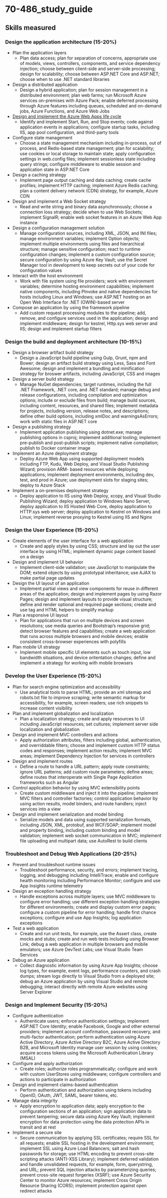 # 70-486_study_guide
## Skills measured
### Design the application architecture (15-20%)
- Plan the application layers
  - Plan data access; plan for separation of concerns, appropriate use of models, views, controllers, components, and service dependency injection; choose between client-side and server-side processing; design for scalability; choose between ASP.NET Core and ASP.NET; choose when to use .NET standard libraries
- Design a distributed application
  - Design a hybrid application; plan for session management in a distributed environment; plan web farms; run Microsoft Azure services on-premises with Azure Pack; enable deferred processing through Azure features including queues, scheduled and on-demand jobs, Azure Functions, and Azure Web Jobs
- [Design and implement the Azure Web Apps life cycle](Design_the_application_architecture/Design_and_implement_the_Azure_Web_Apps_life_cycle.md)
  - Identify and implement Start, Run, and Stop events; code against application events in applications; configure startup tasks, including IIS, app pool configuration, and third-party tools
- Configure state management
  - Choose a state management mechanism including in-process, out of process, and Redis-based state management; plan for scalability; use cookies or local storage to maintain state; apply configuration settings in web.config files; implement sessionless state including query strings; configure middleware to enable session and application state in ASP.NET Core
- Design a caching strategy
  - Implement page output caching and data caching; create cache profiles; implement HTTP caching; implement Azure Redis caching; plan a content delivery network (CDN) strategy, for example, Azure CDN
- Design and implement a Web Socket strategy
  - Read and write string and binary data asynchronously; choose a connection loss strategy; decide when to use Web Sockets; implement SignalR; enable web socket features in an Azure Web App instance
- Design a configuration management solution
  - Manage configuration sources, including XML, JSON, and INI files; manage environment variables; implement Option objects; implement multiple environments using files and hierarchical structure; manage sensitive configuration; react to runtime configuration changes; implement a custom configuration source; secure configuration by using Azure Key Vault; use the Secret Manager tool in development to keep secrets out of your code for configuration values
- Interact with the host environment
  - Work with file system using file providers; work with environment variables; determine hosting environment capabilities; implement native components, including PInvoke and native dependencies for hosts including Linux and Windows; use ASP.NET hosting on an Open Web Interface for .NET (OWIN)-based server
- Compose an application by using the framework pipeline
  - Add custom request processing modules to the pipeline; add, remove, and configure services used in the application; design and implement middleware; design for kestrel, Http.sys web server and IIS; design and implement startup filters
  
### Design the build and deployment architecture (10-15%)
- Design a browser artifact build strategy
  - Design a JavaScript build pipeline using Gulp, Grunt, npm and Bower; design an artifact build strategy using Less, Sass and Font Awesome; design and implement a bundling and minification strategy for broswer artifacts, including JavaScript, CSS and images
- Design a server build strategy
  - Manage NuGet dependencies; target runtimes, including the full .NET Framework, .NET core, and .NET standard; manage debug and release configurations, including compilation and optimization options; include or exclude files from build; manage build sources, including content, resources, and shared files; implement metadata for projects, including version, release notes, and descriptions; define other build options, including xmlDoc and warningsAsErrors; work with static files in ASP.NET core
- Design a publishing strategy
  - Implement application publishing using dotnet.exe; manage publishing options in csproj; implement additional tooling; implement pre-publish and post-publish scripts; implement native compilation; publish to Docker container image
- Implement an Azure deployment strategy
  - Deploy Azure Web App using supported deployment models including FTP, Kudu, Web Deploy, and Visual Studio Publishing Wizard; provision ARM- based resources while deploying applications; implement deployment environments, including dev, test, and prod in Azure; use deployment slots for staging sites; deploy to Azure Stack
- Implement a on-premises deployment strategy
  - Deploy application to IIS using Web Deploy, xcopy, and Visual Studio Publishing Wizard; deploy application to Windows Nano Server, deploy application to IIS Hosted Web Core, deploy application to HTTP.sys web server; deploy application to Kestrel on Windows and Linux; implement reverse proxying to Kestrel using IIS and Nginx

### Design the User Experience (15-20%)
- Create elements of the user interface for a web application
  - Create and apply styles by using CSS; structure and lay out the user interface by using HTML; implement dynamic page content based on a design
- Design and implement UI behavior
  - Implement client-side validation; use JavaScript to manipulate the DOM; extend objects by using prototypal inheritance; use AJAX to make partial page updates
- Design the UI layout of an application
  - Implement partial views and view components for reuse in different areas of the application; design and implement pages by using Razor Pages; design and implement layouts to provide visual structure; define and render optional and required page sections; create and use tag and HTML helpers to simplify markup
- Plan a responsive UI layout
  - Plan for applications that run on multiple devices and screen resolutions; use media queries and Bootstrap’s responsive grid; detect browser features and capabilities; create a web application that runs across multiple browsers and mobile devices; enable consistent cross-browser experiences with polyfills
- Plan mobile UI strategy
  - Implement mobile specific UI elements such as touch input, low bandwidth situations, and device oritentation changes; define and implement a strategy for working with mobile browsers

### Develop the User Experience (15-20%)
- Plan for search engine optimization and accessibility
  - Use analytical tools to parse HTML; provide an xml sitemap and robots.txt file to improve scraping; write semantic markup for accessibility, for example, screen readers; use rich snippets to increase content visibility
- Plan and implement globalization and localization
  - Plan a localization strategy; create and apply resources to UI including JavaScript resources; set cultures; implement server side localization and globalization
- Design and implement MVC controllers and actions
  - Apply authorization attributes, filters including global, authentication, and overriddable filters; choose and implement custom HTTP status codes and responses; implement action results; implement MVC areas; implement Dependency Injection for services in controllers
- Design and implement routes
  - Define a route to handle a URL pattern; apply route constraints; ignore URL patterns; add custom route parameters; define areas; define routes that interoperate with Single Page Application frameworks such as Angular
- Control application behavior by using MVC extensibility points
  - Create custom middleware and inject it into the pipeline; implement MVC filters and controller factories; control application behavior by using action results, model binders, and route handlers; inject services into a view
- Design and implement serialization and model binding
  - Serialize models and data using supported serialization formats, including JSON, XML, protobuf, and WCF/SOAP; implement model and property binding, including custom binding and model validation; implement web socket communication in MVC; implement file uploading and multipart data; use AutoRest to build clients
  
### Troubleshoot and Debug Web Applications (20-25%)
- Prevent and troubleshoot runtime issues
  - Troubleshoot performance, security, and errors; implement tracing, logging, and debugging including IntelliTrace; enable and configure health monitoring including Performance Monitor; configure and use App Insights runtime telemetry
- Design an exception handling strategy
  - Handle exceptions across multiple layers; use MVC middleware to configure error handling; use different exception handling strategies for different environments; create and display custom error pages; configure a custom pipeline for error handling; handle first chance exceptions; configure and use App Insights; log application exceptions
- Test a web application
  - Create and run unit tests, for example, use the Assert class, create mocks and stubs; create and run web tests including using Browser Link; debug a web application in multiple browsers and mobile emulators; use Azure DevTest Labs; use Visual Studio Team Services
- Debug an Azure application
  - Collect diagnostic information by using Azure App Insights; choose log types, for example, event logs, performance counters, and crash dumps; stream logs directly to Visual Studio from a deployed site; debug an Azure application by using Visual Studio and remote debugging; interact directly with remote Azure websites using Server Explorer
  
### Design and Implement Security (15-20%)
- Configure authentication
  - Authenticate users; enforce authentication settings; implement ASP.NET Core Identity; enable Facebook, Google and other external providers; implement account confirmation, password recovery, and multi-factor authentication; perform authentication using Azure Active Directory, Azure Active Directory B2C, Azure Active Directory B2B, and Microsoft Identity manage user session by using cookies; acquire access tokens using the Microsoft Authentication Library (MSAL)
- Configure and apply authorization
  - Create roles; authorize roles programmatically; configure and work with custom UserStores using middleware; configure controllers and actions to participate in authorization
- Design and implement claims-based authentication
  - Perform authentication and authorization using tokens including OpenID, OAuth, JWT, SAML, bearer tokens, etc.
- Manage data integrity
  - Apply encryption to application data; apply encryption to the configuration sections of an application; sign application data to prevent tampering; secure data using Azure Key Vault; implement encryption for data protection using the data protection APIs in transit and at rest
- Implement a secure site
  - Secure communication by applying SSL certificates; require SSL for all requests; enable SSL hosting in the development environment; implement SSL using Azure Load Balancers; salt and hash passwords for storage; use HTML encoding to prevent cross-site scripting attacks (ANTI-XSS Library); implement deferred validation and handle unvalidated requests, for example, form, querystring, and URL; prevent SQL injection attacks by parameterizing queries; prevent cross-site request forgeries (XSRF); use Azure Security Center to monitor Azure resources; implement Cross Origin Resource Sharing (CORS); implement protection against open redirect attacks
